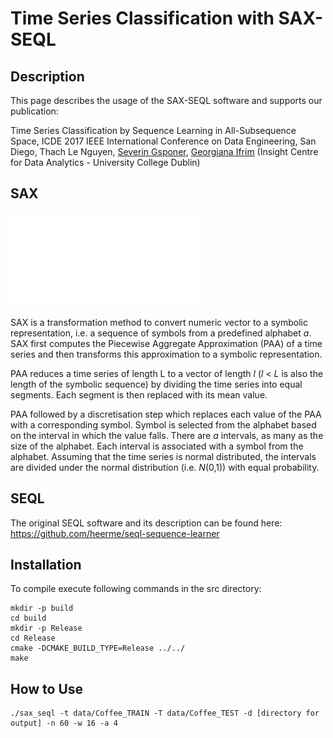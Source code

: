 # Time Series Classification with SAX-SEQL

## Description

This page describes the usage of the SAX-SEQL software and supports our publication:

Time Series Classification by Sequence Learning in All-Subsequence Space, ICDE 2017 IEEE International Conference on Data Engineering, San Diego, Thach Le Nguyen, [Severin Gsponer](http://svgsponer.github.io), [Georgiana Ifrim](https://github.com/heerme) (Insight Centre for Data Analytics - University College Dublin)

## SAX

![alt text](images/sax_demo.pdf "SAX Transformation")

SAX is a transformation method to convert numeric vector to a symbolic representation, i.e. a sequence of symbols from a predefined alphabet *a*. SAX first computes the Piecewise Aggregate Approximation (PAA) of a time series and then transforms this approximation to a symbolic representation. 

PAA reduces a time series of length L to a vector of length *l* (*l* < *L* is also the length of the symbolic sequence) by dividing the time series into equal segments. Each segment is then replaced with its mean value.

PAA followed by a discretisation step which replaces each value of the PAA with a corresponding symbol. Symbol is selected from the alphabet based on the interval in which the value falls. There are *a* intervals, as many as the size of the alphabet. Each interval is associated with a symbol from the alphabet. Assuming that the time series is normal distributed, the intervals are divided under the normal distribution (i.e. *N*(0,1)) with equal probability.



## SEQL

The original SEQL software and its description can be found here: https://github.com/heerme/seql-sequence-learner

## Installation

To compile execute following commands in the src directory:

```
mkdir -p build
cd build
mkdir -p Release
cd Release
cmake -DCMAKE_BUILD_TYPE=Release ../../
make
```


## How to Use


```
./sax_seql -t data/Coffee_TRAIN -T data/Coffee_TEST -d [directory for output] -n 60 -w 16 -a 4
```









